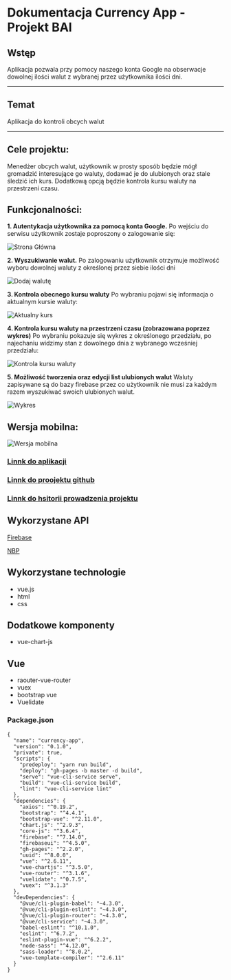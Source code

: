 # Dokumentacja Currency App - Projekt BAI

## Wstęp
Aplikacja pozwala przy pomocy naszego konta Google na obserwacje dowolnej ilości walut z wybranej przez użytkownika ilości dni.

***

## Temat
Aplikacja do kontroli obcych walut

***

## Cele projektu:
Menedżer obcych walut, użytkownik w prosty sposób będzie mógł gromadzić interesujące go waluty, dodawać je do ulubionych oraz stale śledzić ich kurs. Dodatkową opcją będzie kontrola kursu waluty na przestrzeni czasu.

## Funkcjonalności:

**1. Autentykacja użytkownika za pomocą konta Google.**
Po wejściu do serwisu użytkownik zostaje poproszony o zalogowanie się:

![Strona Główna](screens/SCREEN1.png)

**2. Wyszukiwanie walut.**
Po zalogowaniu użytkownik otrzymuje możliwość wyboru dowolnej waluty z określonej przez siebie ilości dni

![Dodaj walutę](screens/SCREEN2.png)

**3. Kontrola obecnego kursu waluty**
Po wybraniu pojawi się informacja o aktualnym kursie waluty:

![Aktualny kurs](screens/SCREEN3.png)

**4. Kontrola kursu waluty na przestrzeni czasu (zobrazowana poprzez wykres)**
Po wybraniu pokazuje się wykres z określonego przedziału, po najechaniu widzimy stan z dowolnego dnia z wybranego wcześniej przedziału:

![Kontrola kursu waluty](screens/SCREEN4.png)

**5. Możliwość tworzenia oraz edycji list ulubionych walut**
Waluty zapisywane są do bazy firebase przez co użytkownik nie musi za każdym razem wyszukiwać swoich ulubionych walut.

![Wykres](screens/SCREEN5.png)

## Wersja mobilna:

![Wersja mobilna](screens/SCREEN6.png)

### [Linnk do aplikacji](http://bai.v50.pl/)
### [Linnk do proojektu github](https://github.com/szymonzalega/currency-app)
### [Linnk do hsitorii prowadzenia projektu](https://github.com/szymonzalega/currency-app/projects/2)

## Wykorzystane API
[Firebase](https://firebase.google.com/docs/reference?hl=pl)

[NBP](https://api.nbp.pl/)

## Wykorzystane technologie
* vue.js
* html
* css

## Dodatkowe komponenty
* vue-chart-js

## Vue
* raouter-vue-router
* vuex
* bootstrap vue
* Vuelidate

### Package.json
```
{
  "name": "currency-app",
  "version": "0.1.0",
  "private": true,
  "scripts": {
    "predeploy": "yarn run build",
    "deploy": "gh-pages -b master -d build",
    "serve": "vue-cli-service serve",
    "build": "vue-cli-service build",
    "lint": "vue-cli-service lint"
  },
  "dependencies": {
    "axios": "^0.19.2",
    "bootstrap": "^4.4.1",
    "bootstrap-vue": "^2.11.0",
    "chart.js": "^2.9.3",
    "core-js": "^3.6.4",
    "firebase": "^7.14.0",
    "firebaseui": "^4.5.0",
    "gh-pages": "^2.2.0",
    "uuid": "^8.0.0",
    "vue": "^2.6.11",
    "vue-chartjs": "^3.5.0",
    "vue-router": "^3.1.6",
    "vuelidate": "^0.7.5",
    "vuex": "^3.1.3"
  },
  "devDependencies": {
    "@vue/cli-plugin-babel": "~4.3.0",
    "@vue/cli-plugin-eslint": "~4.3.0",
    "@vue/cli-plugin-router": "~4.3.0",
    "@vue/cli-service": "~4.3.0",
    "babel-eslint": "^10.1.0",
    "eslint": "^6.7.2",
    "eslint-plugin-vue": "^6.2.2",
    "node-sass": "^4.12.0",
    "sass-loader": "^8.0.2",
    "vue-template-compiler": "^2.6.11"
  }
}
```
